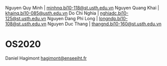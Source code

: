 Nguyen Quy Minh | minhnq.bi10-118@st.usth.edu.vn
Nguyen Quang Khai | khainq.bi10-085@usth.edu.vn
Do Chi Nghia | nghiadc.bi10-125@st.usth.edu.vn
Nguyen Dang Phi Long | longndp.bi10-108@st.usth.edu.vn
Nguyen Duc Thang | thangnd.bi10-160@st.usth.edu.vn

# OS2020

Daniel Hagimont
hagimont@enseeiht.fr
